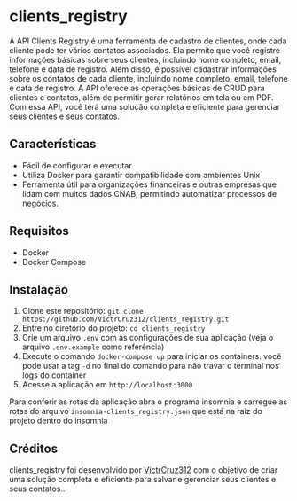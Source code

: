 # clients_registry
A API Clients Registry é uma ferramenta de cadastro de clientes, onde cada
cliente pode ter vários contatos associados. Ela permite que você registre
informações básicas sobre seus clientes, incluindo nome completo, email,
telefone e data de registro. Além disso, é possível cadastrar informações
sobre os contatos de cada cliente, incluindo nome completo, email, telefone
e data de registro. A API oferece as operações básicas de CRUD para clientes e
contatos, além de permitir gerar relatórios em tela ou em PDF. Com essa API,
você terá uma solução completa e eficiente para gerenciar seus clientes e seus contatos.

## Características
- Fácil de configurar e executar
- Utiliza Docker para garantir compatibilidade com ambientes Unix
- Ferramenta útil para organizações financeiras e outras empresas que lidam com muitos dados CNAB, permitindo automatizar processos de negócios.

## Requisitos
- Docker
- Docker Compose

## Instalação
1. Clone este repositório: `git clone https://github.com/VictrCruz312/clients_registry.git`
2. Entre no diretório do projeto: `cd clients_registry`
3. Crie um arquivo `.env` com as configurações de sua aplicação (veja o arquivo `.env.example` como referência)
4. Execute o comando `docker-compose up` para iniciar os containers. você pode usar a tag `-d` no final do comando para não travar o terminal nos logs do container
5. Acesse a aplicação em `http://localhost:3000`

Para conferir as rotas da aplicação abra o programa insomnia e carregue as rotas do arquivo `insomnia-clients_registry.json` que está na raiz do projeto dentro do insomnia

## Créditos
clients_registry foi desenvolvido por [VictrCruz312](https://github.com/VictrCruz312) com o objetivo de criar uma solução
completa e eficiente para salvar e gerenciar seus clientes e seus contatos..
